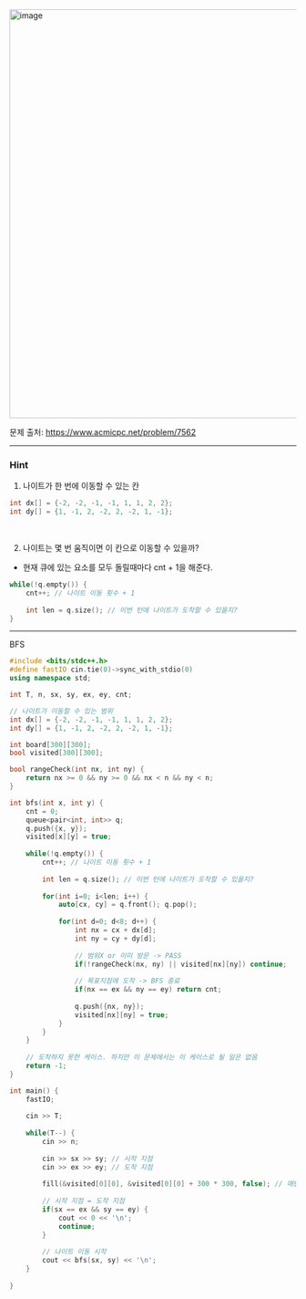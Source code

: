 <img width="1115" height="717" alt="image" src="https://github.com/user-attachments/assets/b4af1d6e-d95e-40d4-9813-a80dbf10e907" />

문제 출처: https://www.acmicpc.net/problem/7562

---

### Hint

1. 나이트가 한 번에 이동할 수 있는 칸

```cpp
int dx[] = {-2, -2, -1, -1, 1, 1, 2, 2};
int dy[] = {1, -1, 2, -2, 2, -2, 1, -1};
```

&nbsp;

2. 나이트는 몇 번 움직이면 이 칸으로 이동할 수 있을까?
- 현재 큐에 있는 요소를 모두 돌릴때마다 cnt + 1을 해준다.

```cpp
while(!q.empty()) {
    cnt++; // 나이트 이동 횟수 + 1
    
    int len = q.size(); // 이번 턴에 나이트가 도착할 수 있을지?
}
```

---

BFS

```cpp
#include <bits/stdc++.h>
#define fastIO cin.tie(0)->sync_with_stdio(0)
using namespace std;

int T, n, sx, sy, ex, ey, cnt;

// 나이트가 이동할 수 있는 범위
int dx[] = {-2, -2, -1, -1, 1, 1, 2, 2};
int dy[] = {1, -1, 2, -2, 2, -2, 1, -1};

int board[300][300];
bool visited[300][300];

bool rangeCheck(int nx, int ny) {
    return nx >= 0 && ny >= 0 && nx < n && ny < n;    
}

int bfs(int x, int y) {
    cnt = 0;
    queue<pair<int, int>> q;
    q.push({x, y});
    visited[x][y] = true;
    
    while(!q.empty()) {
        cnt++; // 나이트 이동 횟수 + 1
        
        int len = q.size(); // 이번 턴에 나이트가 도착할 수 있을지?
        
        for(int i=0; i<len; i++) {
            auto[cx, cy] = q.front(); q.pop();
            
            for(int d=0; d<8; d++) {
                int nx = cx + dx[d];
                int ny = cy + dy[d];
                
                // 범위X or 이미 방문 -> PASS
                if(!rangeCheck(nx, ny) || visited[nx][ny]) continue;
                
                // 목표지점에 도착 -> BFS 종료
                if(nx == ex && ny == ey) return cnt;
                
                q.push({nx, ny});
                visited[nx][ny] = true;
            }            
        }
    }
    
    // 도착하지 못한 케이스. 하지만 이 문제에서는 이 케이스로 될 일은 없음
    return -1;
}

int main() {
    fastIO;
        
    cin >> T;
    
    while(T--) {
        cin >> n;
        
        cin >> sx >> sy; // 시작 지점
        cin >> ex >> ey; // 도착 지점
        
        fill(&visited[0][0], &visited[0][0] + 300 * 300, false); // 매번 방문 초기화
        
        // 시작 지점 = 도착 지점
        if(sx == ex && sy == ey) {
            cout << 0 << '\n';
            continue;
        }
        
        // 나이트 이동 시작
        cout << bfs(sx, sy) << '\n';
    }
    
}
```